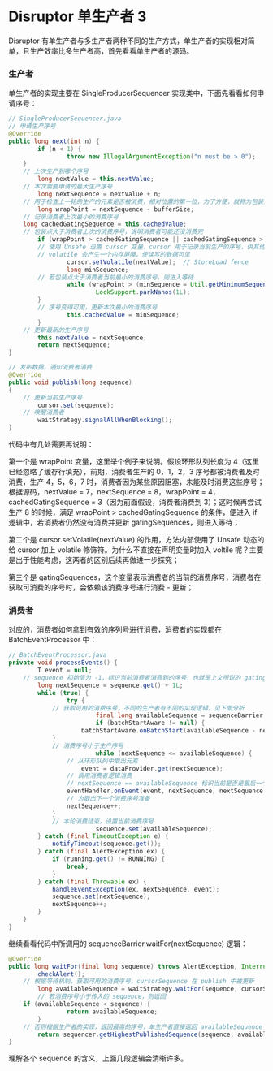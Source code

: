 # Disruptor 单生产者 3

Disruptor 有单生产者与多生产者两种不同的生产方式，单生产者的实现相对简单，且生产效率比多生产者高，首先看看单生产者的源码。

### 生产者

单生产者的实现主要在 SingleProducerSequencer 实现类中，下面先看看如何申请序号：

```java
// SingleProducerSequencer.java
// 申请生产序号
@Override
public long next(int n) {
		if (n < 1) {
				throw new IllegalArgumentException("n must be > 0");
    }
  	// 上次生产到哪个序号
		long nextValue = this.nextValue;
  	// 本次需要申请的最大生产序号
		long nextSequence = nextValue + n;
  	// 用于检查上一轮的生产的元素是否被消费，相对位置的第一位，为了方便，就称为包装点（上一轮最小的生产点序号）
		long wrapPoint = nextSequence - bufferSize;
  	// 记录消费者上次最小的消费序号
    long cachedGatingSequence = this.cachedValue;
  	// 包装点大于消费者上次的消费序号，说明消费者可能还没消费完
		if (wrapPoint > cachedGatingSequence || cachedGatingSequence > nextValue) {
      	// 使用 Unsafe 设置 cursor 变量，cursor 用于记录当前生产的序号，供其他 API 使用
      	// volatile 会产生一个内存屏障，使读写的数据可见
 				cursor.setVolatile(nextValue);  // StoreLoad fence
				long minSequence;
      	// 若包装点大于消费者当前最小的消费序号，则进入等待
				while (wrapPoint > (minSequence = Util.getMinimumSequence(gatingSequences, nextValue))) {
						LockSupport.parkNanos(1L); 
        }
      	// 序号变得可用，更新本次最小的消费序号
				this.cachedValue = minSequence;
		}
  	// 更新最新的生产序号
		this.nextValue = nextSequence;
		return nextSequence;
}

// 发布数据，通知消费者消费
@Override
public void publish(long sequence)
{
  	// 更新当前生产序号
		cursor.set(sequence);
  	// 唤醒消费者
		waitStrategy.signalAllWhenBlocking();
}
```

代码中有几处需要再说明：

第一个是 wrapPoint 变量，这里举个例子来说明。假设环形队列长度为 4（这里已经忽略了缓存行填充），前期，消费者生产的 0，1，2，3 序号都被消费者及时消费，生产 4，5，6，7 时，消费者因为某些原因阻塞，未能及时消费这些序号；根据源码，nextValue = 7，nextSequence = 8，wrapPoint = 4，cachedGatingSequence = 3（因为前面假设，消费者消费到 3）；这时候再尝试生产 8 的时候，满足 wrapPoint > cachedGatingSequence 的条件，便进入 if 逻辑中，若消费者仍然没有消费并更新 gatingSequences，则进入等待；

第二个是 cursor.setVolatile(nextValue) 的作用，方法内部使用了 Unsafe 动态的给 cursor 加上 volatile 修饰符。为什么不直接在声明变量时加入 voltile 呢？主要是出于性能考虑，这两者的区别后续再做进一步探究；

第三个是 gatingSequences，这个变量表示消费者的当前的消费序号，消费者在获取可消费的序号时，会依赖该消费序号进行消费 - 更新；

### 消费者

对应的，消费者如何拿到有效的序列号进行消费，消费者的实现都在 BatchEventProcessor 中：

```java
// BatchEventProcessor.java
private void processEvents() {
		T event = null;
  	// sequence 初始值为 -1，标识当前消费者消费到的序号，也就是上文所说的 gatingSequences
		long nextSequence = sequence.get() + 1L;
		while (true) {
				try {
          	// 获取可用的消费序号，不同的生产者有不同的实现逻辑，见下面分析
						final long availableSequence = sequenceBarrier.waitFor(nextSequence);
						if (batchStartAware != null) {
            		batchStartAware.onBatchStart(availableSequence - nextSequence + 1);
            }
          	// 消费序号小于生产序号
						while (nextSequence <= availableSequence) {
              	// 从环形队列中取出元素
            		event = dataProvider.get(nextSequence);
              	// 调用消费者逻辑消费
              	// nextSequence == availableSequence 标识当前是否是最后一个可消费的序列，可用于批量处理
                eventHandler.onEvent(event, nextSequence, nextSequence == availableSequence);
              	// 为取出下一个消费序号准备  
              	nextSequence++;
            }
          	// 本轮消费结束，设置当前消费序号
						sequence.set(availableSequence);
        } catch (final TimeoutException e) {
            notifyTimeout(sequence.get());
        } catch (final AlertException ex) {
            if (running.get() != RUNNING) {
                break;
            }
        } catch (final Throwable ex) {
            handleEventException(ex, nextSequence, event);
            sequence.set(nextSequence);
            nextSequence++;
        }
    }
}
```

继续看看代码中所调用的 sequenceBarrier.waitFor(nextSequence) 逻辑：

```java
@Override
public long waitFor(final long sequence) throws AlertException, InterruptedException, TimeoutException {
		checkAlert();
  	// 根据等待机制，获取可用的消费序号，cursorSequence 在 publish 中被更新
		long availableSequence = waitStrategy.waitFor(sequence, cursorSequence, dependentSequence, this);
		// 若消费序号小于传入的 sequence，则返回
  	if (availableSequence < sequence) {
				return availableSequence;
		}
  	// 否则根据生产者的实现，返回最高的序号，单生产者直接返回 availableSequence
		return sequencer.getHighestPublishedSequence(sequence, availableSequence);
}
```

理解各个 sequence 的含义，上面几段逻辑会清晰许多。